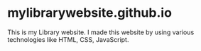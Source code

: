 # mylibrarywebsite.github.io
This is my Library website. I made this website by using various technologies like HTML, CSS, JavaScript.
